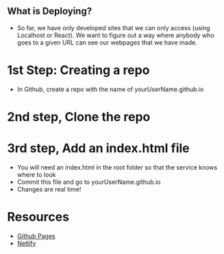 ## What is Deploying?
* So far, we have only developed sites that we can only access (using Localhost or React). We want to figure out a way where anybody who goes to a given URL can see our webpages that we have made.

# 1st Step: Creating a repo
* In Github, create a repo with the name of yourUserName.github.io

# 2nd step, Clone the repo
# 3rd step, Add an index.html file
* You will need an index.html in the root folder so that the service knows where to look 
* Commit this file and go to yourUserName.github.io
* Changes are real time!

# Resources
* [Github Pages](https://pages.github.com/)
* [Netlify](https://www.netlify.com/)

